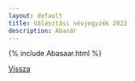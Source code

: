 ```yaml
---
layout: default
title: Választási névjegyzék 2022
description: Abasár
---
```


{% include Abasaar.html %}

[Vissza](./)